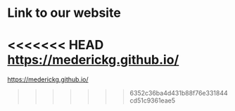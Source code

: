 # Link to our website
<<<<<<< HEAD
https://mederickg.github.io/
=======
https://mederickg.github.io/
>>>>>>> 6352c36ba4d431b88f76e331844cd51c9361eae5
